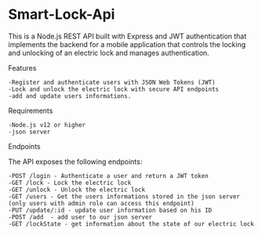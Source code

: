 # Smart-Lock-Api
This is a Node.js REST API built with Express and JWT authentication 
that implements the backend for a mobile application that controls the locking
and unlocking of an electric lock and manages authentication.

Features

    -Register and authenticate users with JSON Web Tokens (JWT)
    -Lock and unlock the electric lock with secure API endpoints
    -add and update users informations.
    
Requirements

    -Node.js v12 or higher
    -json server
    
Endpoints

The API exposes the following endpoints:

    -POST /login - Authenticate a user and return a JWT token
    -GET /lock - Lock the electric lock
    -GET /unlock - Unlock the electric lock
    -GET /users - Get the users informations stored in the json server (only users with admin role can access this endpoint)
    -PUT /update/:id - update user information based on his ID
    -POST /add  - add user to our json server
    -GET /lockState - get information about the state of our electric lock
